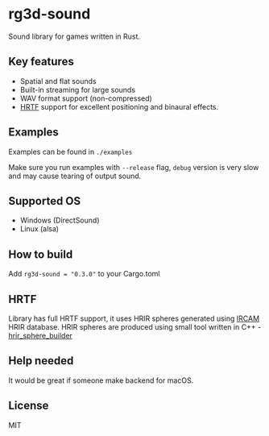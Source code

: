 # rg3d-sound

Sound library for games written in Rust.

## Key features

- Spatial and flat sounds
- Built-in streaming for large sounds
- WAV format support (non-compressed)
- [HRTF](https://en.wikipedia.org/wiki/Head-related_transfer_function) support for excellent positioning and binaural effects.

## Examples

Examples can be found in `./examples`

Make sure you run examples with `--release` flag, `debug` version is very slow and may cause tearing of output sound.

## Supported OS

- Windows (DirectSound)
- Linux (alsa)

## How to build

Add `rg3d-sound = "0.3.0"` to your Cargo.toml

## HRTF

Library has full HRTF support, it uses HRIR spheres generated using [IRCAM](http://recherche.ircam.fr/equipes/salles/listen/) HRIR database. HRIR spheres are produced using small tool written in C++ - [hrir_sphere_builder](https://github.com/mrDIMAS/hrir_sphere_builder )

## Help needed

It would be great if someone make backend for macOS.

## License

MIT